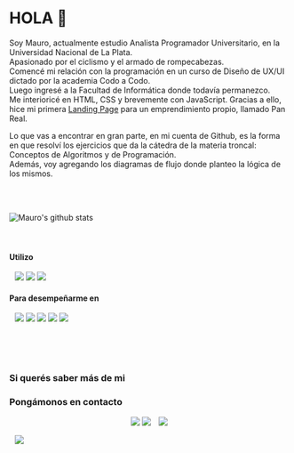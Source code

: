 # HOLA :raised_hands:
Soy Mauro, actualmente estudio Analista Programador Universitario, en la Universidad Nacional de La Plata.  
Apasionado por el ciclismo y el armado de rompecabezas.  
Comencé mi relación con la programación en un curso de Diseño de UX/UI dictado por la academia Codo a Codo.  
Luego ingresé a la Facultad de Informática donde todavía permanezco.  
Me interioricé en HTML, CSS y brevemente con JavaScript. Gracias a ello, hice mi primera [Landing Page](https://maurodino.github.io/landing-PR/) para un emprendimiento propio, llamado Pan Real.  

Lo que vas a encontrar en gran parte, en mi cuenta de Github, es la forma en que resolví los ejercicios que da la cátedra de la materia troncal: Conceptos de Algoritmos y de Programación.  
Además, voy agregando los diagramas de flujo donde planteo la lógica de los mismos.

<br />
<br />

![Mauro's github stats](https://github-readme-stats.vercel.app/api?username=MauroDino&show_icons=true)
<br />
<br />
<br />

#### Utilizo

<p>
 <div style="margin-left: 10px;">
     <img src="https://img.shields.io/badge/Visual_Studio_Code-0078D4?style=for-the-badge&logo=visual%20studio%20code&logoColor=white"></a>
     <img src="https://badges.aleen42.com/src/photoshop.svg"></a>
     <img src="	https://img.shields.io/badge/Figma-F24E1E?style=for-the-badge&logo=figma&logoColor=white"></a>
 </div>
</p>

#### Para desempeñarme en

<p>
 <div style="margin-left: 10px;">
     <img src="https://img.shields.io/badge/HTML5-E34F26?style=for-the-badge&logo=html5&logoColor=white"></a>
     <img src="https://img.shields.io/badge/CSS3-1572B6?style=for-the-badge&logo=css3&logoColor=white"></a>
     <img src="https://img.shields.io/badge/JavaScript-F7DF1E?style=for-the-badge&logo=javascript&logoColor=black"></a>
     <img src="https://img.shields.io/badge/Python-3776AB?style=for-the-badge&logo=python&logoColor=white"></a>
     <img src="https://img.shields.io/badge/Markdown-000000?style=for-the-badge&logo=markdown&logoColor=white"></a>
 </div>
</p>

<br />
<br />
<br />

### Si querés saber más de mi
### Pongámonos en contacto
<p align="center">
 <div align="center"  class="icons-social" style="margin-left: 10px;">
     <img src="https://img.shields.io/badge/Gmail-D14836?style=for-the-badge&logo=gmail&logoColor=white"></a>
        <a style"margin-left: 10px;" target="_blank" href="dinotomauro@gmail.com">
     <img src="https://img.icons8.com/doodle/40/000000/linkedin--v2.png"></a>
        <a style="margin-left: 10px;"  target="_blank" href="https://www.linkedin.com/in/mauro-di-noto/">
     <img src="https://img.icons8.com/doodle/40/000000/github--v1.png"></a>
	<a style="margin-left: 10px;" target="_blank" href="https://github.com/MauroDino">
 </div>
</p>

<img src="https://img.shields.io/badge/Made%20with-Markdown-1f425f.svg"></a>
